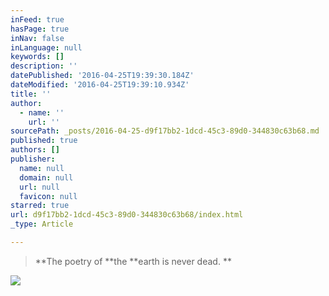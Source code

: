 ```yaml
---
inFeed: true
hasPage: true
inNav: false
inLanguage: null
keywords: []
description: ''
datePublished: '2016-04-25T19:39:30.184Z'
dateModified: '2016-04-25T19:39:10.934Z'
title: ''
author:
  - name: ''
    url: ''
sourcePath: _posts/2016-04-25-d9f17bb2-1dcd-45c3-89d0-344830c63b68.md
published: true
authors: []
publisher:
  name: null
  domain: null
  url: null
  favicon: null
starred: true
url: d9f17bb2-1dcd-45c3-89d0-344830c63b68/index.html
_type: Article

---
```

> **The poetry of **the **earth is never dead. **

![](https://the-grid-user-content.s3-us-west-2.amazonaws.com/2c5172b8-0882-427b-9abf-f2f4749aedab.jpg)